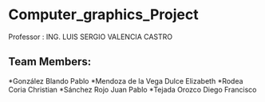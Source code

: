 # Computer_graphics_Project

Professor : ING. LUIS SERGIO VALENCIA CASTRO

## Team Members:
*González Blando Pablo
*Mendoza de la Vega Dulce Elizabeth
*Rodea Coria Christian
*Sánchez Rojo Juan Pablo
*Tejada Orozco Diego Francisco

